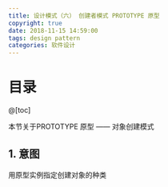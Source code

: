 ```yaml
---
title: 设计模式（六） 创建者模式 PROTOTYPE 原型
copyright: true
date: 2018-11-15 14:59:00
tags: design pattern
categories: 软件设计
---
```


# 目录

@[toc]



本节关于PROTOTYPE 原型 —— 对象创建模式



## 1. 意图

用原型实例指定创建对象的种类